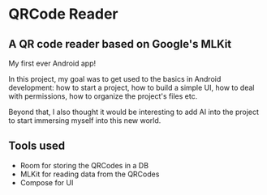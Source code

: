 # QRCode Reader
## A QR code reader based on Google's MLKit

My first ever Android app!

In this project, my goal was to get used to the basics in Android development: how to start a 
project, how to build a simple UI, how to deal with permissions, how to organize the project's 
files etc. 

Beyond that, I also thought it would be interesting to add AI into the project to start 
immersing myself into this new world.

## Tools used
- Room for storing the QRCodes in a DB
- MLKit for reading data from the QRCodes
- Compose for UI